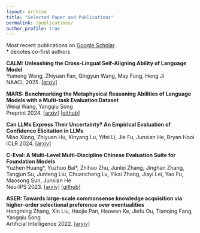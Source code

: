 ```yaml
---
layout: archive
title: "Selected Paper and Publications"
permalink: /publications/
author_profile: true
---
```


Most recent publications on [Google Scholar](https://scholar.google.com/citations?user=MdQZ-q8AAAAJ&hl=en).  
\* denotes co-first authors

<!-- $^\dagger$ denotes corresponding author/main advisor -->

**CALM: Unleashing the Cross-Lingual Self-Aligning Ability of Language Model**  
Yumeng Wang, Zhiyuan Fan, Qingyun Wang, May Fung, Heng Ji<br>
NAACL 2025. [[arxiv]](https://arxiv.org/pdf/2501.18457) 

**MARS: Benchmarking the Metaphysical Reasoning Abilities of Language Models with a Multi-task Evaluation Dataset**  
Weiqi Wang, Yangqiu Song<br>
Preprint 2024. [[arxiv]](https://arxiv.org/pdf/2406.02106) [[github]](https://github.com/HKUST-KnowComp/MARS)
<!-- ----- -->

**Can LLMs Express Their Uncertainty? An Empirical Evaluation of Confidence Elicitation in LLMs**  
Miao Xiong, Zhiyuan Hu, Xinyang Lu, Yifei Li, Jie Fu, Junxian He, Bryan Hooi<br>
ICLR 2024. [[arxiv]](https://arxiv.org/pdf/2306.13063) 

**C-Eval: A Multi-Level Multi-Discipline Chinese Evaluation Suite for Foundation Models**  
Yuzhen Huang\*, Yuzhuo Bai\*, Zhihao Zhu, Junlei Zhang, Jinghan Zhang, Tangjun Su, Junteng Liu, Chuancheng Lv, Yikai Zhang, Jiayi Lei, Yao Fu, Maosong Sun, Junxian He<br>
NeurIPS 2023. [[arxiv]](https://proceedings.neurips.cc/paper_files/paper/2023/file/c6ec1844bec96d6d32ae95ae694e23d8-Paper-Datasets_and_Benchmarks.pdf) [[github]](https://github.com/hkust-nlp/ceval)

**ASER: Towards large-scale commonsense knowledge acquisition via higher-order selectional preference over eventualities**  
Hongming Zhang, Xin Liu, Haojie Pan, Haowen Ke, Jiefu Ou, Tianqing Fang, Yangqiu Song<br>
Artificial Intelligence 2022. [[arxiv]](https://www.sciencedirect.com/science/article/pii/S0004370222000807) 


<!-- ----- -->